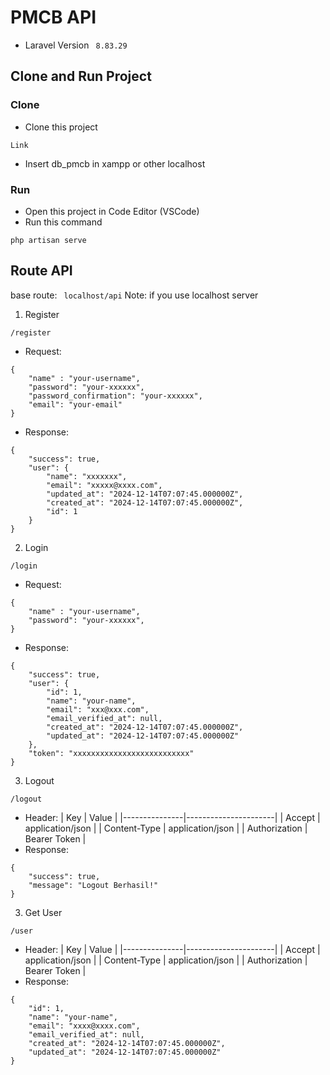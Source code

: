# PMCB API
- Laravel Version ``` 8.83.29``` 

## Clone and Run Project
### Clone
- Clone this project
```
Link
```
- Insert db_pmcb in xampp or other localhost
### Run 
- Open this project in Code Editor (VSCode)
- Run this command
```
php artisan serve
```

## Route API
base route: ``` localhost/api```
Note: if you use localhost server
1. Register
```
/register
```
- Request:
```
{
    "name" : "your-username",
    "password": "your-xxxxxx",
    "password_confirmation": "your-xxxxxx",
    "email": "your-email"
}
```
- Response:
```
{
    "success": true,
    "user": {
        "name": "xxxxxxx",
        "email": "xxxxx@xxxx.com",
        "updated_at": "2024-12-14T07:07:45.000000Z",
        "created_at": "2024-12-14T07:07:45.000000Z",
        "id": 1
    }
}
```
2. Login
```
/login
```
- Request:
```
{
    "name" : "your-username",
    "password": "your-xxxxxx",
}
```
- Response:
```
{
    "success": true,
    "user": {
        "id": 1,
        "name": "your-name",
        "email": "xxx@xxx.com",
        "email_verified_at": null,
        "created_at": "2024-12-14T07:07:45.000000Z",
        "updated_at": "2024-12-14T07:07:45.000000Z"
    },
    "token": "xxxxxxxxxxxxxxxxxxxxxxxxxx"
}
```
3. Logout
```
/logout
```
- Header:
|  Key          | Value                |
|---------------|----------------------|
| Accept        | application/json     |
| Content-Type  | application/json     |
| Authorization | Bearer <spasi> Token | 
- Response:
```
{
    "success": true,
    "message": "Logout Berhasil!"
}
```
3. Get User
```
/user
```
- Header:
|  Key          | Value                |
|---------------|----------------------|
| Accept        | application/json     |
| Content-Type  | application/json     |
| Authorization | Bearer <spasi> Token | 
- Response:
```
{
    "id": 1,
    "name": "your-name",
    "email": "xxxx@xxxx.com",
    "email_verified_at": null,
    "created_at": "2024-12-14T07:07:45.000000Z",
    "updated_at": "2024-12-14T07:07:45.000000Z"
}
```